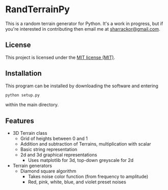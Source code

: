 # RandTerrainPy

This is a random terrain generator for Python. It's a work in progress, but if you're interested in contributing then email me at sharrackor@gmail.com.

## License

This project is licensed under the [MIT license (MIT)](LICENSE).

## Installation

This program can be installed by downloading the software and entering

```bash
python setup.py
```

within the main directory.

## Features

* 3D Terrain class
    * Grid of heights between 0 and 1
    * Addition and subtraction of Terrains, multiplication with scalar
    * Basic string representation
    * 2d and 3d graphical representations
        * Uses matplotlib for 3d, top-down greyscale for 2d
* Terrain generators
    * Diamond square algorithm
        * Takes noise color function (from frequency to amplitude)
        * Red, pink, white, blue, and violet preset noises